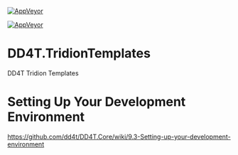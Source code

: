 [![AppVeyor](https://ci.appveyor.com/api/projects/status/github/dd4t/DD4T.TridionTemplates?branch=master&svg=true&passingText=master)](https://ci.appveyor.com/project/DD4T/dd4t-tridiontemplates)

[![AppVeyor](https://ci.appveyor.com/api/projects/status/github/dd4t/DD4T.TridionTemplates?branch=develop&svg=true&passingText=develop)](https://ci.appveyor.com/project/DD4T/dd4t-tridiontemplates)

# DD4T.TridionTemplates
DD4T Tridion Templates


# Setting Up Your Development Environment
https://github.com/dd4t/DD4T.Core/wiki/9.3-Setting-up-your-development-environment